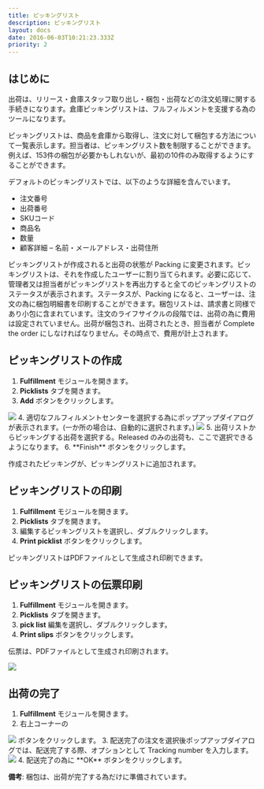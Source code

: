 ```yaml
---
title: ピッキングリスト
description: ピッキングリスト
layout: docs
date: 2016-06-03T10:21:23.333Z
priority: 2
---
```

## はじめに

出荷は、リリース・倉庫スタッフ取り出し・梱包・出荷などの注文処理に関する手続きになります。倉庫ピッキングリストは、フルフィルメントを支援する為のツールになります。

ピッキングリストは、商品を倉庫から取得し、注文に対して梱包する方法について一覧表示します。担当者は、ピッキングリスト数を制限することができます。例えば、153件の梱包が必要かもしれないが、最初の10件のみ取得するようにすることができます。

デフォルトのピッキングリストでは、以下のような詳細を含んでいます。

* 注文番号
* 出荷番号
* SKUコード
* 商品名
* 数量
* 顧客詳細 – 名前・メールアドレス・出荷住所

ピッキングリストが作成されると出荷の状態が Packing に変更されます。ピッキングリストは、それを作成したユーザーに割り当てられます。必要に応じて、管理者又は担当者がピッキングリストを再出力すると全てのピッキングリストのステータスが表示されます。ステータスが、Packing になると、ユーザーは、注文の為に梱包明細書を印刷することができます。梱包リストは、請求書と同様であり小包に含まれています。注文のライフサイクルの段階では、出荷の為に費用は設定されていません。出荷が梱包され、出荷されたとき、担当者が Complete the order にしなければなりません。その時点で、費用が計上されます。

## ピッキングリストの作成

1. **Fulfillment** モジュールを開きます。
2. **Picklists** タブを開きます。
3. **Add** ボタンをクリックします。
  <img src="../../../../assets/images/docs/image2013-5-29_17_38_44.png" />
4. 適切なフルフィルメントセンターを選択する為にポップアップダイアログが表示されます。(一か所の場合は、自動的に選択されます。)
  <img src="../../../../assets/images/docs/image2013-6-14_16_18_42.png" />
5. 出荷リストからピッキングする出荷を選択する。Released のみの出荷も、ここで選択できるようになります。
6. **Finish** ボタンをクリックします。

作成されたピッキングが、ピッキングリストに追加されます。

## ピッキングリストの印刷

1. **Fulfillment** モジュールを開きます。
2. **Picklists** タブを開きます。
3. 編集するピッキングリストを選択し、ダブルクリックします。
4. **Print picklist** ボタンをクリックします。

ピッキングリストはPDFファイルとして生成され印刷できます。

## ピッキングリストの伝票印刷

1. **Fulfillment** モジュールを開きます。
2. **Picklists** タブを開きます。
3. **pick list** 編集を選択し、ダブルクリックします。
4. **Print slips** ボタンをクリックします。

伝票は、PDFファイルとして生成され印刷されます。

<img src="../../../../assets/images/docs/picklist.png" />

## 出荷の完了

1. **Fulfillment** モジュールを開きます。
2. 右上コーナーの
  <img src="../../../../assets/images/docs/image2013-6-14_16_32_40.png" />
  ボタンをクリックします。
3. 配送完了の注文を選択後ポップアップダイアログでは、配送完了する際、オプションとして Tracking number を入力します。
  <img src="../../../../assets/images/docs/image2013-6-14_16_34_25.png" />
4. 配送完了の為に **OK** ボタンをクリックします。

**備考**: 梱包は、出荷が完了する為だけに準備されています。